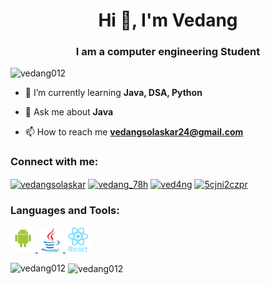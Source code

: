 <h1 align="center">Hi 👋, I'm Vedang</h1>
<h3 align="center">I am a computer engineering Student</h3>

<p align="left"> <img src="https://komarev.com/ghpvc/?username=vedang012&label=Profile%20views&color=0e75b6&style=flat" alt="vedang012" /> </p>

- 🌱 I’m currently learning **Java, DSA, Python**

- 💬 Ask me about **Java**

- 📫 How to reach me **vedangsolaskar24@gmail.com**

<h3 align="left">Connect with me:</h3>
<p align="left">
<a href="https://linkedin.com/in/vedangsolaskar" target="blank"><img align="center" src="https://raw.githubusercontent.com/rahuldkjain/github-profile-readme-generator/master/src/images/icons/Social/linked-in-alt.svg" alt="vedangsolaskar" height="30" width="40" /></a>
<a href="https://instagram.com/vedang_78h" target="blank"><img align="center" src="https://raw.githubusercontent.com/rahuldkjain/github-profile-readme-generator/master/src/images/icons/Social/instagram.svg" alt="vedang_78h" height="30" width="40" /></a>
<a href="https://www.hackerrank.com/ved4ng" target="blank"><img align="center" src="https://raw.githubusercontent.com/rahuldkjain/github-profile-readme-generator/master/src/images/icons/Social/hackerrank.svg" alt="ved4ng" height="30" width="40" /></a>
<a href="https://www.leetcode.com/5cjni2czpr" target="blank"><img align="center" src="https://raw.githubusercontent.com/rahuldkjain/github-profile-readme-generator/master/src/images/icons/Social/leet-code.svg" alt="5cjni2czpr" height="30" width="40" /></a>
</p>

<h3 align="left">Languages and Tools:</h3>
<p align="left"> <a href="https://developer.android.com" target="_blank" rel="noreferrer"> <img src="https://raw.githubusercontent.com/devicons/devicon/master/icons/android/android-original-wordmark.svg" alt="android" width="40" height="40"/> </a> <a href="https://www.java.com" target="_blank" rel="noreferrer"> <img src="https://raw.githubusercontent.com/devicons/devicon/master/icons/java/java-original.svg" alt="java" width="40" height="40"/> </a> <a href="https://reactjs.org/" target="_blank" rel="noreferrer"> <img src="https://raw.githubusercontent.com/devicons/devicon/master/icons/react/react-original-wordmark.svg" alt="react" width="40" height="40"/> </a> </p>

<p><img align="left" src="https://github-readme-stats.vercel.app/api/top-langs?username=vedang012&show_icons=true&locale=en&layout=compact" alt="vedang012" /></p>

<p>&nbsp;<img align="center" src="https://github-readme-stats.vercel.app/api?username=vedang012&show_icons=true&locale=en" alt="vedang012" /></p>
